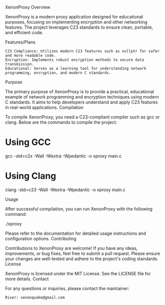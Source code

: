 XenonProxy
Overview

XenonProxy is a modern proxy application designed for educational purposes, focusing on implementing encryption and other networking features. The project leverages C23 standards to ensure clean, portable, and efficient code.

Features/Plans

    C23 Compliance: Utilizes modern C23 features such as nullptr for safer and more readable code.
    Encryption: Implements robust encryption methods to secure data transmission.
    Educational: Serves as a learning tool for understanding network programming, encryption, and modern C standards.

Purpose

The primary purpose of XenonProxy is to provide a practical, educational example of network programming and encryption techniques using modern C standards. It aims to help developers understand and apply C23 features in real-world applications.
Compilation

To compile XenonProxy, you need a C23-compliant compiler such as gcc or clang. Below are the commands to compile the project:

# Using GCC
gcc -std=c2x -Wall -Wextra -Wpedantic -o xproxy main.c

# Using Clang
clang -std=c23 -Wall -Wextra -Wpedantic -o xproxy main.c

Usage

After successful compilation, you can run XenonProxy with the following command:

./xproxy

Please refer to the documentation for detailed usage instructions and configuration options.
Contributing

Contributions to XenonProxy are welcome! If you have any ideas, improvements, or bug fixes, feel free to submit a pull request. Please ensure your changes are well-tested and adhere to the project's coding standards.
License

XenonProxy is licensed under the MIT License. See the LICENSE file for more details.
Contact

For any questions or inquiries, please contact the maintainer:

    River: xenonquake@gmail.com
